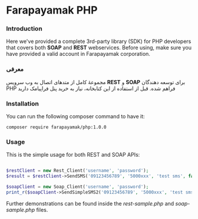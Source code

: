 # Farapayamak PHP

### Introduction
Here we've provided a complete 3rd-party library (SDK) for PHP developers that covers both **SOAP** and **REST** webservices. Before using, make sure you have provided a valid account in Farapayamak corporation.

### معرفی
مجموعۀ کامل از متدهای اتصال به وب سرویس **REST** و **SOAP** برای توسعه دهندگان PHP فراهم شده. قبل از استفاده از این کتابخانه، نیاز به خرید پنل فراپیامک دارید
### Installation
You can run the following composer command to have it:

```
composer require farapayamak/php:1.0.0
```

### Usage
This is the simple usage for both REST and SOAP APIs:
```php

$restClient = new Rest_Client('username', 'password');
$result = $restClient->SendSMS('09123456789', '5000xxx', 'test sms', false);

$soapClient = new Soap_Client('username', 'password');
print_r($soapClient->SendSimpleSMS2('09123456789', '5000xxx', 'test sms', false));

```
Further demonstrations can be found inside the _rest-sample.php_ and _soap-sample.php_ files.


